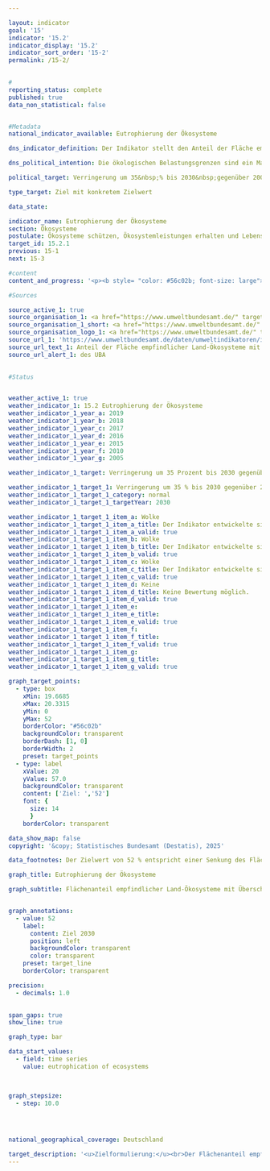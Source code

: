 ```yaml
---

layout: indicator        
goal: '15'        
indicator: '15.2'        
indicator_display: '15.2'        
indicator_sort_order: '15-2'        
permalink: /15-2/        
        

#
reporting_status: complete        
published: true        
data_non_statistical: false        


#Metadata        
national_indicator_available: Eutrophierung der Ökosysteme        

dns_indicator_definition: Der Indikator stellt den Anteil der Fläche empfindlicher Land-Ökosysteme (in %) dar, bei der die ökologischen Belastungsgrenzen (Critical Loads) durch atmosphärische Stickstoffeinträge überschritten wurden, gemessen an der gesamten bewerteten Fläche empfindlicher Ökosysteme.        

dns_political_intention: Die ökologischen Belastungsgrenzen sind ein Maß für die Empfindlichkeit eines Ökosystems gegenüber dem Eintrag eines Schadstoffs. Liegen die Einträge von Luftschadstoffen unter diesen Belastungsgrenzen (Critical Loads), ist nach heutigem Stand des Wissens nicht mit schädlichen Wirkungen auf Struktur und Funktion eines Ökosystems zu rechnen. Fast die Hälfte aller Farn- und Blütenpflanzen, die in Deutschland in der Roten Liste aufgeführt werden, sind durch Nährstoffeinträge gefährdet.        

political_target: Verringerung um 35&nbsp;% bis 2030&nbsp;gegenüber 2005        

type_target: Ziel mit konkretem Zielwert        

data_state:         

indicator_name: Eutrophierung der Ökosysteme        
section: Ökosysteme        
postulate: Ökosysteme schützen, Ökosystemleistungen erhalten und Lebensräume bewahren        
target_id: 15.2.1        
previous: 15-1        
next: 15-3        

#content         
content_and_progress: '<p><b style= "color: #56c02b; font-size: large">15.2&nbsp;Eutrophierung der Ökosysteme</b><br><br>Stickstoff, der in Form von Ammoniak oder Stickoxiden in die Atmosphäre gelangt, kann gasförmig, gelöst im Regen oder als Bestandteil von Feinstaub in Ökosysteme eingetragen werden. Ein übermäßiger Eintrag von Stickstoffverbindungen aus der Luft in terrestrische Ökosysteme kann zu Nährstoffungleichgewichten führen. Dies wirkt sich unter anderem auf die Artenzusammensetzung aus: Pflanzenarten, die stickstoffarme Standorte bevorzugen, werden von stickstoffliebenden Arten verdrängt. Zudem erhöht eine veränderte Nährstoffverfügbarkeit die Anfälligkeit vieler Pflanzen gegenüber Frost, Dürre oder Schädlingen. Die Folgen überhöhter Stickstoffeinträge zeigen sich häufig erst mit zeitlicher Verzögerung. Ebenso treten positive Effekte einer Reduktion der Einträge oftmals erst nach mehreren Jahren ein.<br><br>Die Emissionen von Ammoniak und Stickoxiden, die im Indikator <a href="https://dns-indikatoren.de/3-2-a/">3.2.a</a> <i>Emissionen von Luftschadstoffen</i> erfasst werden, wirken sich direkt auf die Eutrophierung der Ökosysteme aus. Zu den Ökosystemen, die in die Berechnung des Indikators einbezogen werden, zählen insbesondere Wälder, natürliches Grünland, Moore, Sümpfe und Heiden. Zur Bewertung der Stickstoffeinträge werden ökosystemspezifische Belastungsgrenzen herangezogen. Werden diese eingehalten, bleiben nach aktuellem Wissensstand die Struktur, Funktion und Artengemeinschaften eines Ökosystems erhalten. Insgesamt werden auf diese Weise rund elf Millionen Hektar erfasst&nbsp;–&nbsp;und damit nahezu ein Drittel der Fläche Deutschlands.<br><br>Im Jahr 2019&nbsp;lagen in Deutschland auf 69&nbsp;% der Fläche aller bewerteten empfindlichen Ökosysteme die Stickstoffeinträge oberhalb der jeweiligen Belastungsgrenzen. Besonders hohe Überschreitungen treten in Teilen Norddeutschlands auf, wo durch intensive Landwirtschaft große Mengen reaktiver Stickstoffverbindungen freigesetzt werden. Zwischen 2000&nbsp;und 2015&nbsp;konnte der Anteil der Flächen mit Überschreitungen um 15&nbsp;Prozentpunkte gesenkt werden. Seither ist keine weitere Reduktion des Anteils der belasteten Flächen zu verzeichnen.<br><br>Die Berechnung des Indikators erfolgt durch das Umweltbundesamt (UBA) und stützt sich auf zwei Datensätze: Der erste ist der Critical-Load-Datensatz, den das UBA im Rahmen der internationalen Berichterstattung zur Genfer Luftreinhaltekonvention (CLRTAP) bereitstellt. Grundlage hierfür sind unter anderem die Bodenübersichtskarte Deutschlands, die Karte der mittleren jährlichen Sickerwasserrate, die Landnutzungsverteilung sowie Klimadaten. Der zweite Datensatz ist eine Zeitreihe der Stickstoffeinträge in Deutschland, die im Rahmen des Projekts PINETI IV (Pollutant INput and EcosysTem Impact) berechnet wurde.</p>'                

#Sources        

source_active_1: true
source_organisation_1: <a href="https://www.umweltbundesamt.de/" target="_blank" onclick="return confirm_alert('des UBA', 'De')">Umweltbundesamt</a>
source_organisation_1_short: <a href="https://www.umweltbundesamt.de/" target="_blank" onclick="return confirm_alert('des UBA', 'De')">Umweltbundesamt</a>
source_organisation_logo_1: <a href="https://www.umweltbundesamt.de/" target="_blank" onclick="return confirm_alert('des UBA', 'De')"><img src="https://dns-indikatoren.de/public/OrgImgDe/uba.png" alt="Umweltbundesamt" title=" Klicken Sie hier um zur Homepage der Organisation Umweltbundesamt zu gelangen." style="height:60px; width:148px; border:transparent"/></a>
source_url_1: 'https://www.umweltbundesamt.de/daten/umweltindikatoren/indikator-eutrophierung-durch-stickstoff'
source_url_text_1: Anteil der Fläche empfindlicher Land-Ökosysteme mit Überschreitung der Belastungsgrenzen für Eutrophierung
source_url_alert_1: des UBA
        

#Status        


weather_active_1: true
weather_indicator_1: 15.2 Eutrophierung der Ökosysteme
weather_indicator_1_year_a: 2019
weather_indicator_1_year_b: 2018
weather_indicator_1_year_c: 2017
weather_indicator_1_year_d: 2016
weather_indicator_1_year_e: 2015
weather_indicator_1_year_f: 2010
weather_indicator_1_year_g: 2005

weather_indicator_1_target: Verringerung um 35 Prozent bis 2030 gegenüber 2005

weather_indicator_1_target_1: Verringerung um 35 % bis 2030 gegenüber 2005
weather_indicator_1_target_1_category: normal
weather_indicator_1_target_1_targetYear: 2030

weather_indicator_1_target_1_item_a: Wolke
weather_indicator_1_target_1_item_a_title: Der Indikator entwickelte sich in 2019 zwar in die gewünschte Richtung auf das Ziel zu, bei Fortsetzung der Entwicklung wäre das Ziel im Zieljahr aber um mehr als 20 % der Differenz zwischen Zielwert und dem Wert aus 2019 verfehlt worden.
weather_indicator_1_target_1_item_a_valid: true
weather_indicator_1_target_1_item_b: Wolke
weather_indicator_1_target_1_item_b_title: Der Indikator entwickelte sich in 2018 zwar in die gewünschte Richtung auf das Ziel zu, bei Fortsetzung der Entwicklung wäre das Ziel im Zieljahr aber um mehr als 20 % der Differenz zwischen Zielwert und dem Wert aus 2018 verfehlt worden.
weather_indicator_1_target_1_item_b_valid: true
weather_indicator_1_target_1_item_c: Wolke
weather_indicator_1_target_1_item_c_title: Der Indikator entwickelte sich in 2017 zwar in die gewünschte Richtung auf das Ziel zu, bei Fortsetzung der Entwicklung wäre das Ziel im Zieljahr aber um mehr als 20 % der Differenz zwischen Zielwert und dem Wert aus 2017 verfehlt worden.
weather_indicator_1_target_1_item_c_valid: true
weather_indicator_1_target_1_item_d: Keine
weather_indicator_1_target_1_item_d_title: Keine Bewertung möglich.
weather_indicator_1_target_1_item_d_valid: true
weather_indicator_1_target_1_item_e: 
weather_indicator_1_target_1_item_e_title: 
weather_indicator_1_target_1_item_e_valid: true
weather_indicator_1_target_1_item_f: 
weather_indicator_1_target_1_item_f_title: 
weather_indicator_1_target_1_item_f_valid: true
weather_indicator_1_target_1_item_g: 
weather_indicator_1_target_1_item_g_title: 
weather_indicator_1_target_1_item_g_valid: true        

graph_target_points:
  - type: box
    xMin: 19.6685
    xMax: 20.3315
    yMin: 0
    yMax: 52
    borderColor: "#56c02b"
    backgroundColor: transparent
    borderDash: [1, 0]
    borderWidth: 2
    preset: target_points
  - type: label
    xValue: 20
    yValue: 57.0
    backgroundColor: transparent
    content: ['Ziel: ','52']
    font: {
      size: 14
      }
    borderColor: transparent        

data_show_map: false        
copyright: '&copy; Statistisches Bundesamt (Destatis), 2025'        

data_footnotes: Der Zielwert von 52 % entspricht einer Senkung des Flächenanteils um 35 % gegenüber 2005.<br>• Aufgrund methodischer Änderungen sind die Ergebnisse mit denen aus den vorherigen Veröffentlichungen nicht vergleichbar.<br>• Die nächste Datenaktualisierung ist im Laufe des Jahres 2026 geplant.        

graph_title: Eutrophierung der Ökosysteme        

graph_subtitle: Flächenanteil empfindlicher Land-Ökosysteme mit Überschreitung der Belastungsgrenzen für Eutrophierung        


graph_annotations:
  - value: 52
    label:
      content: Ziel 2030
      position: left
      backgroundColor: transparent
      color: transparent
    preset: target_line
    borderColor: transparent        

precision: 
  - decimals: 1.0
            

span_gaps: true        
show_line: true        

graph_type: bar                

data_start_values: 
  - field: time series
    value: eutrophication of ecosystems        

        

graph_stepsize: 
  - step: 10.0
            

                        

national_geographical_coverage: Deutschland                

target_description: '<u>Zielformulierung:</u><br>Der Flächenanteil empfindlicher Land-Ökosysteme mit Überschreitung der Belastungsgrenzen für Eutrophierung soll bis 2030&nbsp;auf höchstens 52&nbsp;% verringert werden.<br><br><u>Bewertung:</u><br>• Ausgehend von der Zielformulierung liegt der Indikator 15.2&nbsp;bei Fortsetzung der Entwicklung der letzten sechs Jahre im Jahr 2030&nbsp;bei etwa 60&nbsp;%. Aufgrund des großen Abstands zum politisch festgelegten Zielwert wird der Indikator 15.2&nbsp;für das Jahr 2019&nbsp;mit <b>Wolke</b> bewertet.<br><br><a href="https://dns-indikatoren.de/status"><img src="https://sdg-indikatoren.de/public/Wettersymbole/Wolke.png" title="Der Indikator entwickelte sich in 2019&nbsp;zwar in die gewünschte Richtung auf das Ziel zu, bei Fortsetzung der Entwicklung wäre das Ziel im Zieljahr aber um mehr als 20&nbsp;% der Differenz zwischen Zielwert und dem Wert aus 2019&nbsp;verfehlt worden." alt="Wettersymbol Wolke"/></a>'        
---
```


